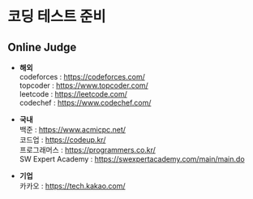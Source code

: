 # 코딩 테스트 준비

## Online Judge
* **해외**   
codeforces : <https://codeforces.com/>   
topcoder : <https://www.topcoder.com/>   
leetcode : <https://leetcode.com/>   
codechef : <https://www.codechef.com/>   

* **국내**   
백준 : <https://www.acmicpc.net/>   
코드업 : <https://codeup.kr/>   
프로그래머스 : <https://programmers.co.kr/>   
SW Expert Academy : <https://swexpertacademy.com/main/main.do>  

* **기업**   
카카오 : <https://tech.kakao.com/>
